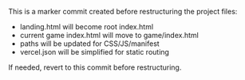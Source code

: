 This is a marker commit created before restructuring the project files:
- landing.html will become root index.html
- current game index.html will move to game/index.html
- paths will be updated for CSS/JS/manifest
- vercel.json will be simplified for static routing

If needed, revert to this commit before restructuring.
